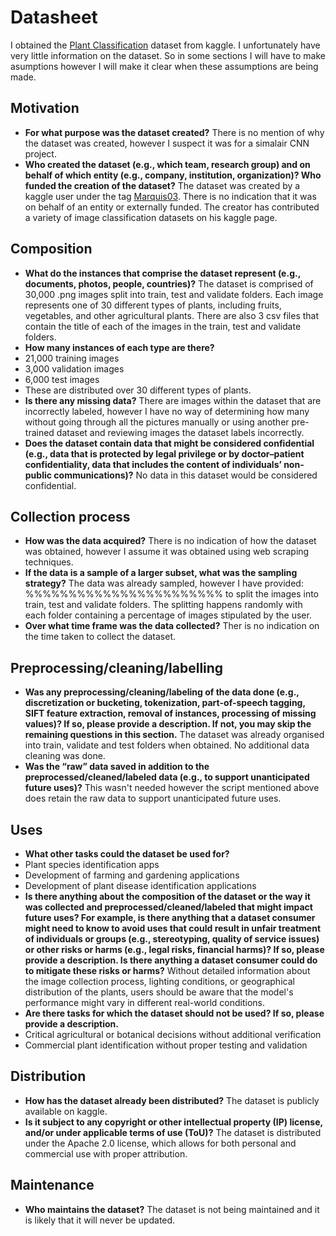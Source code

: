 # Datasheet

I obtained the [Plant Classification](https://www.kaggle.com/datasets/marquis03/plants-classification) dataset from kaggle. I unfortunately have very little information on the dataset. So in some sections I will have to make asumptions however I will make it clear when these assumptions are being made. 

## Motivation

- <b>For what purpose was the dataset created?</b> There is no mention of why the dataset was created, however I suspect it was for a simalair CNN project. 
- <b>Who created the dataset (e.g., which team, research group) and on behalf of which entity (e.g., company, institution, organization)? Who funded the creation of the dataset?</b> The dataset was created by a kaggle user under the tag [Marquis03](https://www.kaggle.com/marquis03). There is no indication that it was on behalf of an entity or externally funded. The creator has contributed a variety of image classification datasets on his kaggle page. 

 
## Composition

- <b>What do the instances that comprise the dataset represent (e.g., documents, photos, people, countries)?</b> The dataset is comprised of 30,000 .png images split into train, test and validate folders. Each image represents one of 30 different types of plants, including fruits, vegetables, and other agricultural plants. There are also 3 csv files that contain the title of each of the images in the train, test and validate folders.
- <b>How many instances of each type are there?</b>
 - 21,000 training images
 - 3,000 validation images
 - 6,000 test images
 - These are distributed over 30 different types of plants.
- <b>Is there any missing data?</b> There are images within the dataset that are incorrectly labeled, however I have no way of determining how many without going through all the pictures manually or using another pre-trained dataset and reviewing images the dataset labels incorrectly. 
- <b>Does the dataset contain data that might be considered confidential (e.g., data that is protected by legal privilege or by    doctor–patient confidentiality, data that includes the content of individuals’ non-public communications)?</b> No data in this dataset would be considered confidential. 

## Collection process

- <b>How was the data acquired?</b> There is no indication of how the dataset was obtained, however I assume it was obtained using web scraping techniques.  
- <b>If the data is a sample of a larger subset, what was the sampling strategy?</b> The data was already sampled, however I have provided: %%%%%%%%%%%%%%%%%%%%%%% to split the images into train, test and validate folders. The splitting happens randomly with each folder containing a percentage of images stipulated by the user. 
- <b>Over what time frame was the data collected?</b> Ther is no indication on the time taken to collect the dataset. 

## Preprocessing/cleaning/labelling

- <b>Was any preprocessing/cleaning/labeling of the data done (e.g., discretization or bucketing, tokenization, part-of-speech tagging, SIFT feature extraction, removal of instances, processing of missing values)? If so, please provide a description. If not, you may skip the remaining questions in this section.</b> The dataset was already organised into train, validate and test folders when obtained. No additional data cleaning was done.
- <b>Was the “raw” data saved in addition to the preprocessed/cleaned/labeled data (e.g., to support unanticipated future uses)?</b> This wasn't needed however the script mentioned above does retain the raw data to support unanticipated future uses.
 
## Uses

- <b>What other tasks could the dataset be used for?</b>
 - Plant species identification apps
 - Development of farming and gardening applications
 - Development of plant disease identification applications
- <b>Is there anything about the composition of the dataset or the way it was collected and preprocessed/cleaned/labeled that might impact future uses? For example, is there anything that a dataset consumer might need to know to avoid uses that could result in unfair treatment of individuals or groups (e.g., stereotyping, quality of service issues) or other risks or harms (e.g., legal risks, financial harms)? If so, please provide a description. Is there anything a dataset consumer could do to mitigate these risks or harms?</b>  Without detailed information about the image collection process, lighting conditions, or geographical distribution of the plants, users should be aware that the model's performance might vary in different real-world conditions.
- <b>Are there tasks for which the dataset should not be used? If so, please provide a description.</b>
 - Critical agricultural or botanical decisions without additional verification
 - Commercial plant identification without proper testing and validation

## Distribution

- <b>How has the dataset already been distributed?</b> The dataset is publicly available on kaggle. 
- <b>Is it subject to any copyright or other intellectual property (IP) license, and/or under applicable terms of use (ToU)?</b> The dataset is distributed under the Apache 2.0 license, which allows for both personal and commercial use with proper attribution. 

## Maintenance

- <b>Who maintains the dataset?</b> The dataset is not being maintained and it is likely that it will never be updated. 

